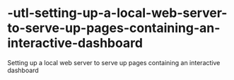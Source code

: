 # -utl-setting-up-a-local-web-server-to-serve-up-pages-containing-an-interactive-dashboard
Setting up a local web server to serve up pages containing an interactive dashboard
